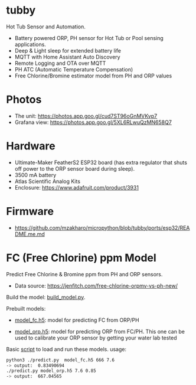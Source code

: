 # tubby
Hot Tub Sensor and Automation. 

- Battery powered ORP, PH sensor for Hot Tub or Pool sensing applications.
- Deep & Light sleep for extended battery life
- MQTT with Home Assistant Auto Discovery
- Remote Logging and OTA over MQTT
- PH ATC (Automatic Temperature Compensation)
- Free Chlorine/Bromine estimator model from PH and ORP values

# Photos

- The unit: https://photos.app.goo.gl/cud7ST96oGnMVKvp7
- Grafana view: https://photos.app.goo.gl/5XL6RLwuQzMN658Q7

# Hardware
  
 - Ultimate-Maker FeatherS2 ESP32 board (has extra regulator that shuts off power to the ORP sensor board during sleep). 
 - 3500 mA battery
 - Atlas Scientific Analog Kits
 - Enclosure: https://www.adafruit.com/product/3931

 
# Firmware

- https://github.com/mzakharo/micropython/blob/tubby/ports/esp32/README.me.md


# FC (Free Chlorine) ppm Model

Predict Free Chlorine & Bromine ppm from PH and ORP sensors. 

- Data source:  https://jenfitch.com/free-chlorine-orpmv-vs-ph-new/


Build the model: [build_model.py](https://github.com/mzakharo/tubby/blob/main/build_model.py).

Prebuilt models:
- [model_fc.h5](https://github.com/mzakharo/tubby/blob/main/model_fc.h5): model for predicting FC from  ORP/PH

- [model_orp.h5](https://github.com/mzakharo/tubby/blob/main/model_orp.h5): model for predicting ORP from FC/PH. This one can be used to calibrate your ORP sensor by getting your water lab tested

Basic [script](https://github.com/mzakharo/tubby/blob/main/predict.py) to load and run these models. usage:

```bash
python3 ./predict.py  model_fc.h5 666 7.6
-> output:  0.83490694
./predict.py model_orp.h5 7.6 0.85
-> output:  667.04565
```

